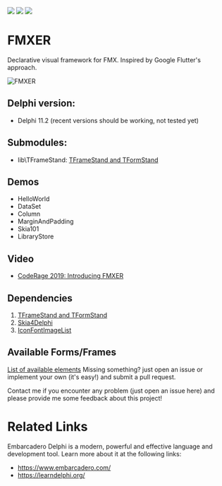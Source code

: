 ![](https://img.shields.io/github/v/release/andrea-magni/FMXER)
![](https://img.shields.io/github/release-date/andrea-magni/FMXER)
![](https://img.shields.io/github/commits-since/andrea-magni/FMXER/v.1.1)

# FMXER
Declarative visual framework for FMX.
Inspired by Google Flutter's approach.

![FMXER](media/FMXER_R_256.png)

## Delphi version:
 - Delphi 11.2 (recent versions should be working, not tested yet)

## Submodules:
 - lib\TFrameStand: [TFrameStand and TFormStand](https://github.com/andrea-magni/TFrameStand)
  
## Demos
 - HelloWorld
 - DataSet
 - Column
 - MarginAndPadding
 - Skia101
 - LibraryStore

## Video
 - [CodeRage 2019: Introducing FMXER](https://youtu.be/RiK2re19Kyk)

## Dependencies
1. [TFrameStand and TFormStand](https://github.com/andrea-magni/TFrameStand)
2. [Skia4Delphi](https://github.com/skia4delphi/skia4delphi)
3. [IconFontImageList](https://github.com/EtheaDev/IconFontsImageList)

## Available Forms/Frames
[List of available elements](List.md)
Missing something? just open an issue or implement your own (it's easy!) and submit a pull request.

Contact me if you encounter any problem (just open an issue here) and please provide me some feedback about this project!

# Related Links
Embarcadero Delphi is a modern, powerful and effective language and development tool. Learn more about it at the following links:
 * https://www.embarcadero.com/
 * https://learndelphi.org/
